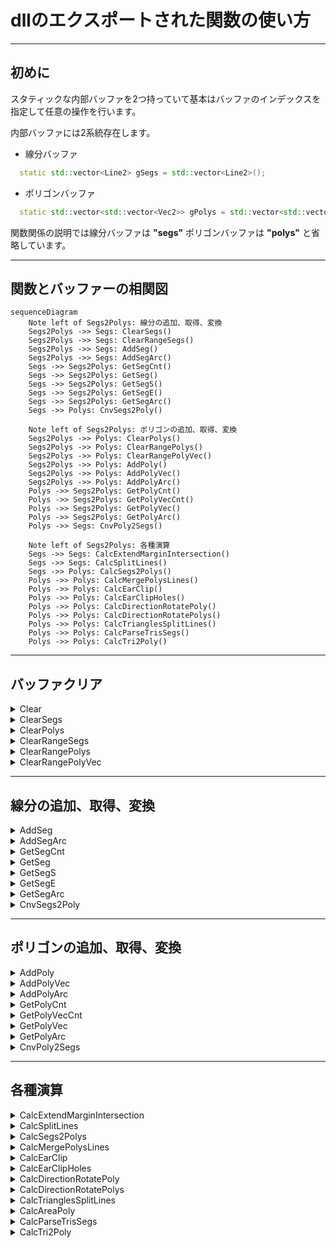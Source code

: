 # dllのエクスポートされた関数の使い方

---

## 初めに

スタティックな内部バッファを2つ持っていて基本はバッファのインデックスを指定して任意の操作を行います。

内部バッファには2系統存在します。

- 線分バッファ

```cpp
  static std::vector<Line2> gSegs = std::vector<Line2>();
```
- ポリゴンバッファ

```cpp
  static std::vector<std::vector<Vec2>> gPolys = std::vector<std::vector<Vec2>>();
```

関数関係の説明では線分バッファは __"segs"__ ポリゴンバッファは __"polys"__ と省略しています。

---

## 関数とバッファーの相関図

```mermaid
sequenceDiagram
    Note left of Segs2Polys: 線分の追加、取得、変換
    Segs2Polys ->> Segs: ClearSegs()
    Segs2Polys ->> Segs: ClearRangeSegs()
    Segs2Polys ->> Segs: AddSeg()
    Segs2Polys ->> Segs: AddSegArc()
    Segs ->> Segs2Polys: GetSegCnt()
    Segs ->> Segs2Polys: GetSeg()
    Segs ->> Segs2Polys: GetSegS()
    Segs ->> Segs2Polys: GetSegE()
    Segs ->> Segs2Polys: GetSegArc()
    Segs ->> Polys: CnvSegs2Poly()

    Note left of Segs2Polys: ポリゴンの追加、取得、変換
    Segs2Polys ->> Polys: ClearPolys()
    Segs2Polys ->> Polys: ClearRangePolys()
    Segs2Polys ->> Polys: ClearRangePolyVec()
    Segs2Polys ->> Polys: AddPoly()
    Segs2Polys ->> Polys: AddPolyVec()
    Segs2Polys ->> Polys: AddPolyArc()
    Polys ->> Segs2Polys: GetPolyCnt()
    Polys ->> Segs2Polys: GetPolyVecCnt()
    Polys ->> Segs2Polys: GetPolyVec()
    Polys ->> Segs2Polys: GetPolyArc()
    Polys ->> Segs: CnvPoly2Segs()

    Note left of Segs2Polys: 各種演算
    Segs ->> Segs: CalcExtendMarginIntersection()
    Segs ->> Segs: CalcSplitLines()
    Segs ->> Polys: CalcSegs2Polys()
    Polys ->> Polys: CalcMergePolysLines()
    Polys ->> Polys: CalcEarClip()
    Polys ->> Polys: CalcEarClipHoles()
    Polys ->> Polys: CalcDirectionRotatePoly()
    Polys ->> Polys: CalcDirectionRotatePolys()
    Polys ->> Polys: CalcTrianglesSplitLines()
    Polys ->> Polys: CalcParseTrisSegs()
    Polys ->> Polys: CalcTri2Poly()
```

---

## バッファクリア

<details><summary>Clear</summary>

```cpp
int Clear()
```
> segsとpolysをクリアします
>
> 返り値には必ず0が返ります
</details>

<details><summary>ClearSegs</summary>

```cpp
int ClearSegs()
```
> segsのみクリアします
>
> 返り値には必ず0が返ります
</details>

<details><summary>ClearPolys</summary>

```cpp
int ClearPolys()
```
> polysのみクリアします
>
> 返り値には必ず0が返ります
</details>

<details><summary>ClearRangeSegs</summary>

```cpp
int ClearRangeSegs(long s, long e)
```
> 指定範囲の線分バッファを削除します
>
> s, e：範囲
>
> エラーの場合-1を返します
</details>

<details><summary>ClearRangePolys</summary>

```cpp
int ClearRangePolys(long s, long e)
```
> 指定範囲のポリゴンバッファの図形を削除します
>
> s, e：範囲
>
> エラーの場合-1を返します
</details>

<details><summary>ClearRangePolyVec</summary>

```cpp
int ClearRangePolyVec(long pn, long s, long e)
```
> 指定範囲のポリゴンバッファの頂点を削除します
>
> pn：ポリゴンインデックス
>
> s, e：範囲
>
> エラーの場合-1を返します
</details>

---

## 線分の追加、取得、変換

<details><summary>AddSeg</summary>

```cpp
int AddSeg(double x1, double y1, long id1, double x2, double y2, long id2)
```
> 線分を追加します
>
> x1, y1, id1：始点
>
> x2, y2, id2：終点
>
> 返り値には必ず0が返ります
</details>

<details><summary>AddSegArc</summary>

```cpp
int AddSegArc(double x1, double y1, double x2, double y2, double cx, double cy, long id, double r)
```
> 円弧データを線分に分解して線分として追加します
>
> x1, y1：始点
>
> x2, y2：終点
>
> cx, cy：円弧の中点
>
> id：円弧から線分に変換した時に線分の各頂点につけられる
>
> r：分割する角度
>
> エラーの場合-1を返します
</details>

<details><summary>GetSegCnt</summary>

```cpp
long GetSegCnt()
```
> segsの総数を返します
</details>

<details><summary>GetSeg</summary>

```cpp
int GetSeg(long sn, double* x1, double* y1, long* id1, double* x2, double* y2, long* id2)
```
> 指定のsegsのインデックスのデータを取得
>
> sn：segsのインデックス
>
> x1, y1, id1：始点
>
> x2, y2, id2：終点
>
> エラーの場合-1を返します
</details>

<details><summary>GetSegS</summary>

```cpp
int GetSegS(long sn, double* x, double* y, long* id)
```
> 指定のsegsのインデックスの始点を取得
>
> sn：segsのインデックス
>
> x, y, id：始点
>
> エラーの場合-1を返します
</details>

<details><summary>GetSegE</summary>

```cpp
int GetSegE(long sn, double* x, double* y, long* id)
```
> 指定のsegsのインデックスの終点を取得
>
> sn：segsのインデックス
>
> x, y, id：終点
>
> エラーの場合-1を返します
</details>

<details><summary>GetSegArc</summary>

```cpp
int GetSegArc(long sn, double r, double rmargin, long minchain, long* en, double* x1, double* y1, double* x2, double* y2, double* cx, double* cy, long* id)
```
> 指定のsegsインデックスのデータが円弧かどうか、円弧だった場合は円弧データを返します
>
> sn：segsのインデックス
>
> r：分割時の角度
>
> rmargin：(+-)rの誤差
>
> minchain：対象の線分の最小連結数
>
> en：円弧の終点の次のインデックス
>
> x1, y1：始点
>
> x2, y2：終点
>
> cx, cy：円弧の中心
>
> id：線分の中心の始点id
>
> エラーの場合-1を返します
</details>

<details><summary>CnvSegs2Poly</summary>

```cpp
int CnvSegs2Poly()
```
> segsのデータをpolysの末尾に追加します
>
> この時末尾に追加されるのは始点のみです
>
> エラーの場合-1を返します
</details>

---

## ポリゴンの追加、取得、変換

<details><summary>AddPoly</summary>

```cpp
int AddPoly()
```
> polysのポリゴンを追加します
>
> エラーの場合-1を返します
</details>

<details><summary>AddPolyVec</summary>

```cpp
int AddPolyVec(long pn, double x, double y, long id)
```
> 指定のポリゴンに頂点を追加します
>
> pn：ポリゴンインデックス
>
> x, y, id：頂点データ
>
> エラーの場合-1を返します
</details>

<details><summary>AddPolyArc</summary>

```cpp
int AddPolyArc(long pn, double x1, double y1, double x2, double y2, double cx, double cy, long id, double r)
```
> 円弧データを頂点分解して追加します
>
> pn：ポリゴンインデックス
>
> x1, y1：始点
>
> x2, y2：終点
>
> cx, cy：円弧の中点
>
> id：円弧から頂点に変換した時に各頂点に付けられる
>
> r：分割する角度
>
> エラーの場合-1を返します
</details>

<details><summary>GetPolyCnt</summary>

```cpp
long GetPolyCnt()
```
> polysの総数を返します
</details>

<details><summary>GetPolyVecCnt</summary>

```cpp
long GetPolyVecCnt(long pn)
```
> 指定されたポリゴンインデックスの頂点数を返します
>
> pn：ポリゴンインデックス
>
> エラーの場合0を返します
</details>

<details><summary>GetPolyVec</summary>

```cpp
long GetPolyVec(long pn, long vn, double* x, double* y, long* id)
```
> 指定されたポリゴンインデックスの指定された頂点インデックスの頂点データを返します
>
> pn：ポリゴンインデックス
>
> vn：頂点インデックス
>
> x, y, id：頂点データ
>
> エラーの場合-1を返します
</details>

<details><summary>GetPolyArc</summary>

```cpp
int GetPolyArc(long pn, long vn, double r, double rmargin, long minchain, long* en, double* x1, double* y1, double* x2, double* y2, double* cx, double* cy, long* id)
```
> 指定されたポリゴンインデックスの指定された頂点インデックスの頂点データが円弧かどうか、円弧だった場合は円弧データを返します
>
> pn：ポリゴンインデックス
>
> vn：頂点インデックス
>
> r：分割時の角度
>
> rmargin：(+-)rの誤差
>
> minchain：対象の線分の最小連結数
>
> en：円弧の終点の次のインデックス
>
> x1, y1：始点
>
> x2, y2：終点
>
> cx, cy：円弧の中心
>
> id：線分の中心の始点id
>
> エラーの場合-1を返します
</details>

<details><summary>CnvPoly2Segs</summary>

```cpp
int CnvPoly2Segs(long pn)
```
> polysのデータをsegsの末尾に追加します
>
> エラーの場合-1を返します
</details>

---

## 各種演算

<details><summary>CalcExtendMarginIntersection</summary>

```cpp
int CalcExtendMarginIntersection(double dist)
```
> segsをマージンを持って交点計算を行います
>
> segsのデータを使用して処理後segsデータに返します
>
> エラーの場合-1を返します
</details>

<details><summary>CalcSplitLines</summary>

```cpp
int CalcSplitLines()
```
> segsの線分同士を交点で分解します
>
> segsのデータを使用して処理後segsデータに返します
>
> エラーの場合-1を返します
</details>

<details><summary>CalcSegs2Polys</summary>

```cpp
int CalcSegs2Polys()
```
> segsから最小のポリゴンを見つけpolysに追加します
>
> segsのデータを使用して処理後polysデータを生成します
>
> エラーの場合-1を返します
</details>

<details><summary>CalcMergePolysLines</summary>

```cpp
int CalcMergePolysLines()
```
> polysの頂点に交点などがなく頂点を削除しても問題ない頂点を削除します
>
> polysのデータを使用して処理後polysデータに返します
>
> エラーの場合-1を返します
</details>

<details><summary>CalcEarClip</summary>

```cpp
long CalcEarClip(long pn, long safety)
```
> 任意のpolysを三角形に変換してpolysの末尾に追加します
>
> pn：ポリゴンインデックス
>
> safety：無限ループ防止用
>
> polysに追加された図形数を返します
>
> エラーの場合-1を返します
</details>

<details><summary>CalcEarClipHoles</summary>

```cpp
long CalcEarClipHoles(long pn, long hpn, long* hp, long safety)
```
> 任意のpolysと任意の穴用polysを三角形に変換してpolysの末尾に追加します
>
> pn：ポリゴンインデックス
>
> hpn：穴の部分のポリゴンインデックスの数
>
> hp：穴の部分のポリゴンインデックス
>
> safety：無限ループ防止用
>
> polysに追加された図形数を返します
>
> エラーの場合-1を返します
</details>

<details><summary>CalcDirectionRotatePoly</summary>

```cpp
int CalcDirectionRotatePoly(long pn, int r)
```
> 指定のpolysを指定の回転方向に変更します
>
> pn：ポリゴンインデックス
>
> r：0=右回り 1=左回り
>
> エラーの場合-1を返します
</details>

<details><summary>CalcDirectionRotatePolys</summary>

```cpp
int CalcDirectionRotatePolys(int r)
```
> polysを指定の回転方向に変更します
>
> r：0=右回り 1=左回り
>
> エラーの場合-1を返します
</details>

<details><summary>CalcTrianglesSplitLines</summary>

```cpp
int CalcTrianglesSplitLines(long spn, long epn, long ssn, long esn)
```
> 三角形データを線分で分割してpolysの末尾に追加します
>
> spn, epn：polysの範囲
>
> ssn, esn：segsの範囲
>
> エラーの場合-1を返します
</details>

<details><summary>CalcAreaPoly</summary>

```cpp
double CalcAreaPoly(long pn)
```
> ポリゴンの面積を返します
>
> 絶対値が返ってくるわけではない
>
> pn：ポリゴンインデックス
>
> エラーの場合0を返します
</details>

<details><summary>CalcParseTrisSegs</summary>

```cpp
int CalcParseTrisSegs(long spn, long epn, long ssn, long esn)
```
> 三角形と線分から線分で区切られた範囲の図形をpolysの末尾に追加します
>
> spn, epn：polysの範囲
>
> ssn, esn：segsの範囲
>
> idにポリゴンのidxが入っている
>
> エラーの場合-1を返します
</details>

<details><summary>CalcTri2Poly</summary>

```cpp
int CalcTri2Poly(long spn, long epn)
```
> 三角形同士をマージしてポリゴンに変換してpolysの末尾に追加します
>
> spn, epn：polysの範囲
>
> エラーの場合-1を返します
</details>
